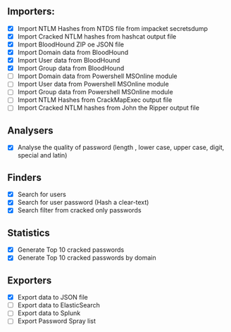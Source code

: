 ## Importers:
* [x] Import NTLM Hashes from NTDS file from impacket secretsdump 
* [x] Import Cracked NTLM hashes from hashcat output file
* [x] Import BloodHound ZIP oe JSON file
* [x] Import Domain data from BloodHound
* [x] Import User data from BloodHound
* [x] Import Group data from BloodHound
* [ ] Import Domain data from Powershell MSOnline module
* [ ] Import User data from Powershell MSOnline module
* [ ] Import Group data from Powershell MSOnline module
* [ ] Import NTLM Hashes from CrackMapExec output file 
* [ ] Import Cracked NTLM hashes from John the Ripper output file

## Analysers
* [x] Analyse the quality of password (length , lower case, upper case, digit, special and latin)

## Finders
* [x] Search for users
* [x] Search for user password (Hash a clear-text)
* [x] Search filter from cracked only passwords

## Statistics
* [x] Generate Top 10 cracked passwords 
* [x] Generate Top 10 cracked passwords by domain

## Exporters
* [x] Export data to JSON file
* [ ] Export data to ElasticSearch
* [ ] Export data to Splunk
* [ ] Export Password Spray list
